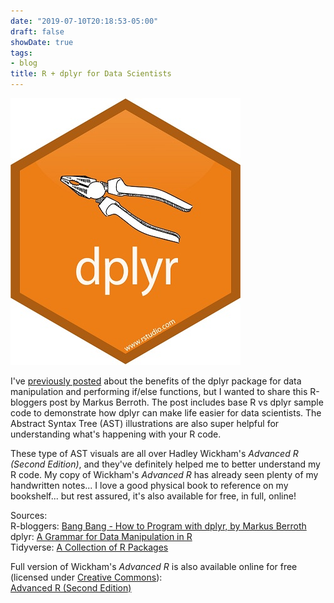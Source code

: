```yaml
---
date: "2019-07-10T20:18:53-05:00"
draft: false
showDate: true
tags:
- blog
title: R + dplyr for Data Scientists
---
```


![](https://raw.githubusercontent.com/JavOrraca/Home/gh-pages/assets/img/dplyr.jpg)

I've [previously posted](https://javorraca.github.io/Home/dplyr-for-R.html) about the benefits of the dplyr package for data manipulation and performing if/else functions, but I wanted to share this R-bloggers post by Markus Berroth. The post includes base R vs dplyr sample code to demonstrate how dplyr can make life easier for data scientists. The Abstract Syntax Tree (AST) illustrations are also super helpful for understanding what's happening with your R code.

These type of AST visuals are all over Hadley Wickham's _Advanced R (Second Edition)_, and they've definitely helped me to better understand my R code. My copy of Wickham's _Advanced R_ has already seen plenty of my handwritten notes... I love a good physical book to reference on my bookshelf... but rest assured, it's also available for free, in full, online!

Sources:
<br/>R-bloggers: [Bang Bang - How to Program with dplyr, by Markus Berroth](https://www.r-bloggers.com/bang-bang-how-to-program-with-dplyr/)
<br/>dplyr: [A Grammar for Data Manipulation in R](https://dplyr.tidyverse.org/)
<br/>Tidyverse: [A Collection of R Packages](https://www.tidyverse.org/)

Full version of Wickham's _Advanced R_ is also available online for free (licensed under [Creative Commons](https://creativecommons.org/licenses/by-nc-sa/4.0/)): 
<br/>[Advanced R (Second Edition)](https://adv-r.hadley.nz/)
